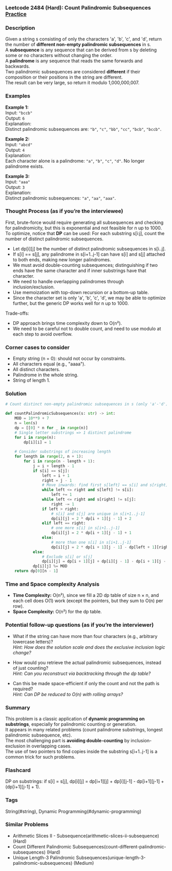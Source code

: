 ### Leetcode 2484 (Hard): Count Palindromic Subsequences [Practice](https://leetcode.com/problems/count-palindromic-subsequences)

### Description  
Given a string s consisting of only the characters 'a', 'b', 'c', and 'd', return the number of **different non-empty palindromic subsequences** in s.  
A **subsequence** is any sequence that can be derived from s by deleting some or no characters without changing the order.  
A **palindrome** is any sequence that reads the same forwards and backwards.  
Two palindromic subsequences are considered **different** if their composition or their positions in the string are different.  
The result can be very large, so return it modulo 1,000,000,007.

### Examples  

**Example 1:**  
Input: `"bccb"`  
Output: `6`  
Explanation:  
Distinct palindromic subsequences are: `"b"`, `"c"`, `"bb"`, `"cc"`, `"bcb"`, `"bccb"`.

**Example 2:**  
Input: `"abcd"`  
Output: `4`  
Explanation:  
Each character alone is a palindrome: `"a"`, `"b"`, `"c"`, `"d"`. No longer palindrome exists.

**Example 3:**  
Input: `"aaa"`  
Output: `3`  
Explanation:  
Distinct palindromic subsequences: `"a"`, `"aa"`, `"aaa"`.


### Thought Process (as if you’re the interviewee)  
First, brute-force would require generating all subsequences and checking for palindromicity, but this is exponential and not feasible for n up to 1000.  
To optimize, notice that **DP** can be used: For each substring s[i:j], count the number of distinct palindromic subsequences.  
- Let dp[i][j] be the number of distinct palindromic subsequences in s[i..j].  
- If s[i] == s[j], any palindrome in s[i+1..j-1] can have s[i] and s[j] attached to both ends, making new longer palindromes.  
- We must avoid double-counting subsequences; distinguishing if two ends have the same character and if inner substrings have that character.  
- We need to handle overlapping palindromes through inclusion/exclusion.  
- Use memoization with top-down recursion or a bottom-up table.  
- Since the character set is only 'a', 'b', 'c', 'd', we may be able to optimize further, but the generic DP works well for n up to 1000.

Trade-offs:
- DP approach brings time complexity down to O(n²).
- We need to be careful not to double count, and need to use modulo at each step to avoid overflow.

### Corner cases to consider  
- Empty string (n = 0): should not occur by constraints.
- All characters equal (e.g., "aaaa").
- All distinct characters.
- Palindrome in the whole string.
- String of length 1.

### Solution

```python
# Count distinct non-empty palindromic subsequences in s (only 'a'-'d'), modulo 1_000_000_007

def countPalindromicSubsequences(s: str) -> int:
    MOD = 10**9 + 7
    n = len(s)
    dp = [[0] * n for _ in range(n)]
    # Single letter substrings => 1 distinct palindrome
    for i in range(n):
        dp[i][i] = 1
    
    # Consider substrings of increasing length
    for length in range(2, n + 1):
        for i in range(n - length + 1):
            j = i + length - 1
            if s[i] == s[j]:
                left = i + 1
                right = j - 1
                # Move inwards: find first s[left] == s[i] and s[right] == s[j]
                while left <= right and s[left] != s[i]:
                    left += 1
                while left <= right and s[right] != s[j]:
                    right -= 1
                if left > right:
                    # s[i] and s[j] are unique in s[i+1..j-1]
                    dp[i][j] = 2 * dp[i + 1][j - 1] + 2
                elif left == right:
                    # one more s[i] in s[i+1..j-1]
                    dp[i][j] = 2 * dp[i + 1][j - 1] + 1
                else:
                    # more than one s[i] in s[i+1..j-1]
                    dp[i][j] = 2 * dp[i + 1][j - 1] - dp[left + 1][right - 1]
            else:
                # Exclude s[i] or s[j]
                dp[i][j] = dp[i + 1][j] + dp[i][j - 1] - dp[i + 1][j - 1]
            dp[i][j] %= MOD
    return dp[0][n - 1]
```

### Time and Space complexity Analysis  

- **Time Complexity:** O(n²), since we fill a 2D dp table of size n × n, and each cell does O(1) work (except the pointers, but they sum to O(n) per row).
- **Space Complexity:** O(n²) for the dp table.

### Potential follow-up questions (as if you’re the interviewer)  

- What if the string can have more than four characters (e.g., arbitrary lowercase letters)?  
  *Hint: How does the solution scale and does the exclusive inclusion logic change?*

- How would you retrieve the actual palindromic subsequences, instead of just counting?  
  *Hint: Can you reconstruct via backtracking through the dp table?*

- Can this be made space-efficient if only the count and not the path is required?  
  *Hint: Can DP be reduced to O(n) with rolling arrays?*


### Summary
This problem is a classic application of **dynamic programming on substrings**, especially for palindromic counting or generation.  
It appears in many related problems (count palindrome substrings, longest palindromic subsequence, etc).  
The most challenging part is **avoiding double-counting** by inclusion-exclusion in overlapping cases.  
The use of two pointers to find copies inside the substring s[i+1..j-1] is a common trick for such problems.


### Flashcard
DP on substrings: if s[i] = s[j], dp[i][j] = dp[i+1][j] + dp[i][j-1] - dp[i+1][j-1] + (dp[i+1][j-1] + 1).

### Tags
String(#string), Dynamic Programming(#dynamic-programming)

### Similar Problems
- Arithmetic Slices II - Subsequence(arithmetic-slices-ii-subsequence) (Hard)
- Count Different Palindromic Subsequences(count-different-palindromic-subsequences) (Hard)
- Unique Length-3 Palindromic Subsequences(unique-length-3-palindromic-subsequences) (Medium)